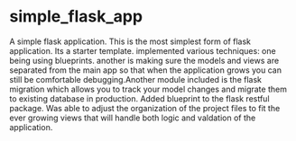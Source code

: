 # simple_flask_app
A simple flask application. This is the most simplest form of flask application.
Its a starter template.
implemented various techniques:
one being using blueprints. another is making sure the models and views are separated from the main app
so that when the application grows you can still be comfortable debugging.Another module included is the flask
migration which allows you to track your model changes and migrate them to existing database in production.
Added blueprint to the flask restful package.
Was able to adjust the organization of the project files to fit the ever growing views that will handle 
both logic and valdation of the application.